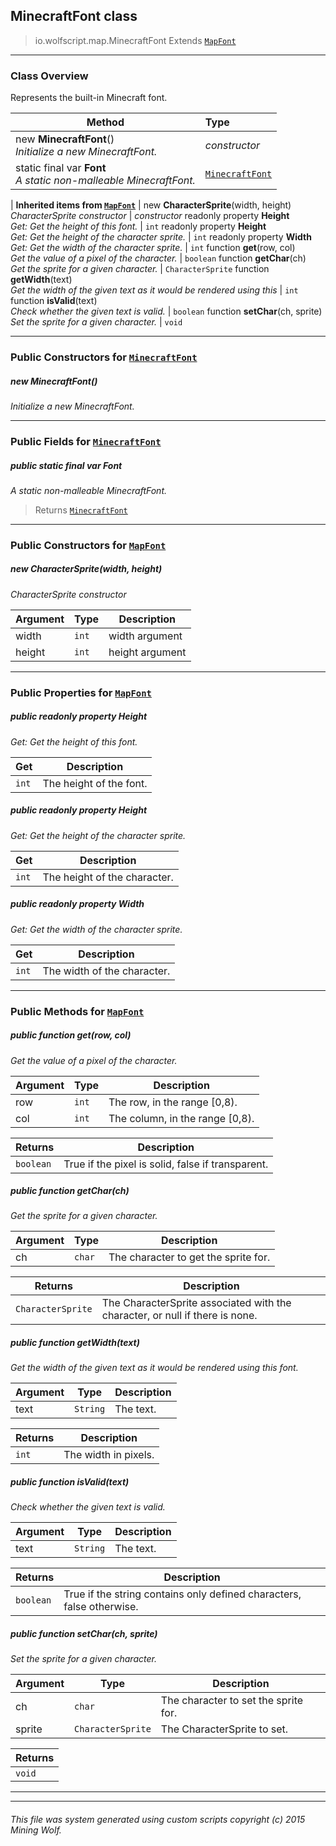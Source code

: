 ## MinecraftFont __class__

>io.wolfscript.map.MinecraftFont
>Extends [`MapFont`](MapFont.md)

---

### Class Overview

Represents the built-in Minecraft font.

Method | Type   
--- | :--- 
new __MinecraftFont__() <br> _Initialize a new MinecraftFont._ | _constructor_
static final var __Font__ <br> _A static non-malleable MinecraftFont._ | [`MinecraftFont`](MinecraftFont.md)
 |
__Inherited items from [`MapFont`](MapFont.md)__ |
new __CharacterSprite__(width, height) <br> _CharacterSprite constructor_ | _constructor_
 readonly property __Height__ <br> _Get: Get the height of this font._ | `int`
 readonly property __Height__ <br> _Get: Get the height of the character sprite._ | `int`
 readonly property __Width__ <br> _Get: Get the width of the character sprite._ | `int`
 function __get__(row, col) <br> _Get the value of a pixel of the character._ | `boolean`
 function __getChar__(ch) <br> _Get the sprite for a given character._ | `CharacterSprite`
 function __getWidth__(text) <br> _Get the width of the given text as it would be rendered using this_ | `int`
 function __isValid__(text) <br> _Check whether the given text is valid._ | `boolean`
 function __setChar__(ch, sprite) <br> _Set the sprite for a given character._ | `void`





---

### Public Constructors for [`MinecraftFont`](MinecraftFont.md)

##### <a id='minecraftfont'></a>new __MinecraftFont__() 

_Initialize a new MinecraftFont._


---

### Public Fields for [`MinecraftFont`](MinecraftFont.md)

##### <a id='font'></a>public static final var __Font__

_A static non-malleable MinecraftFont._

>Returns
>  [`MinecraftFont`](MinecraftFont.md)

---
### Public Constructors for [`MapFont`](MapFont.md)

##### <a id='charactersprite'></a>new __CharacterSprite__(width, height) 

_CharacterSprite constructor_

Argument | Type | Description  
--- | --- | --- 
width | `int` | width argument
height | `int` | height argument

---

### Public Properties for [`MapFont`](MapFont.md)

##### <a id='height'></a>public  readonly property __Height__

_Get: Get the height of this font._

Get | Description
--- | --- 
`int` | The height of the font.



##### <a id='height'></a>public  readonly property __Height__

_Get: Get the height of the character sprite._

Get | Description
--- | --- 
`int` | The height of the character.



##### <a id='width'></a>public  readonly property __Width__

_Get: Get the width of the character sprite._

Get | Description
--- | --- 
`int` | The width of the character.



---

### Public Methods for [`MapFont`](MapFont.md)

##### <a id='get'></a>public  function __get__(row, col)

_Get the value of a pixel of the character._

Argument | Type | Description  
--- | --- | --- 
row | `int` | The row, in the range [0,8).
col | `int` | The column, in the range [0,8).

Returns | Description
--- | --- 
`boolean` | True if the pixel is solid, false if transparent.


##### <a id='getchar'></a>public  function __getChar__(ch)

_Get the sprite for a given character._

Argument | Type | Description  
--- | --- | --- 
ch | `char` | The character to get the sprite for.

Returns | Description
--- | --- 
`CharacterSprite` | The CharacterSprite associated with the character, or null if there is none.


##### <a id='getwidth'></a>public  function __getWidth__(text)

_Get the width of the given text as it would be rendered using this font._

Argument | Type | Description  
--- | --- | --- 
text | `String` | The text.

Returns | Description
--- | --- 
`int` | The width in pixels.


##### <a id='isvalid'></a>public  function __isValid__(text)

_Check whether the given text is valid._

Argument | Type | Description  
--- | --- | --- 
text | `String` | The text.

Returns | Description
--- | --- 
`boolean` | True if the string contains only defined characters, false otherwise.


##### <a id='setchar'></a>public  function __setChar__(ch, sprite)

_Set the sprite for a given character._

Argument | Type | Description  
--- | --- | --- 
ch | `char` | The character to set the sprite for.
sprite | `CharacterSprite` | The CharacterSprite to set.

Returns | 
--- | 
`void` |


---


---


###### This file was system generated using custom scripts copyright (c) 2015 Mining Wolf.
	

